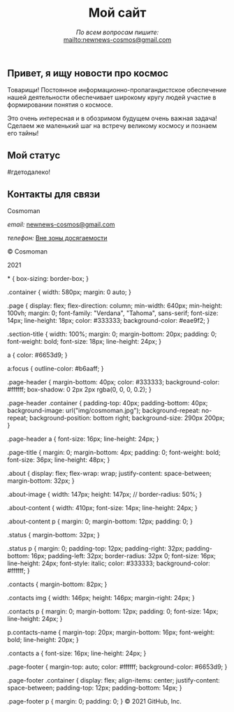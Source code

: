 <!DOCTYPE html>
<html lang="ru">
<head>
  <meta charset="utf-8">
  <meta name="viewport" content="width=device-width, initial-scale=1.0">
  <link rel="stylesheet" href="style.css">
  <title>Мой сайт – Новости про космос</title>
</head>
<body class="page">
  <header class="page-header">
    <div class="container">
      <h1 class="page-title">Мой сайт</h1>
      <p><i>По всем вопросам пишите:</i><br><a href="mail to:newnews-cosmos@gmail.com">mailto:newnews-cosmos@gmail.com</a></p>
    </div>
  </header>
  <main>
    <section class="about container">
      <h2 class="section-title">Привет, я ищу новости про космос</h2>
      <!-- <img class="about-image" src="img/cosmoman.jpg" width="147" height="147" alt="Неопознанный енот"> -->
      <div class="about-content">
        <p>Товарищи! Постоянное информационно-пропагандистское обеспечение нашей деятельности обеспечивает широкому кругу людей участие в формировании понятия о космосе.</p>
        <p>Это очень интересная и в обозримом будущем очень важная задача! Сделаем же маленький шаг на встречу великому космосу и познаем его тайны!</p>
      </div>
    </section>
    <section class="status container">
      <h2 class="section-title">Мой статус</h2>
      <p>#гдетодалеко!</p>
    </section>
    <section class="contacts container">
      <h2 class="section-title">Контакты для связи</h2>
        <p class="contacts-name">Cosmoman</p>
        <p><i>email:</i> <a href="mailto:newnews-cosmos@gmail.com">newnews-cosmos@gmail.com</a></p>
        <p><i>телефон:</i> <a href="tel: Вне зоны досягаемости">Вне зоны досягаемости</a></p>
    </section>
  </main>
  <footer class="page-footer">
    <div class="container">
      <p>© Cosmoman</p>
      <p>2021</p>
    </div>
  </footer>
</body>
</html>
* {
  box-sizing: border-box;
}

.container {
  width: 580px;
  margin: 0 auto;
}

.page {
  display: flex;
  flex-direction: column;
  min-width: 640px;
  min-height: 100vh;
  margin: 0;
  font-family: "Verdana", "Tahoma", sans-serif;
  font-size: 14px;
  line-height: 18px;
  color: #333333;
  background-color: #eae9f2;
}

.section-title {
  width: 100%;
  margin: 0;
  margin-bottom: 20px;
  padding: 0;
  font-weight: bold;
  font-size: 18px;
  line-height: 24px;
}

a {
  color: #6653d9;
}

a:focus {
  outline-color: #b6aaff;
}

.page-header {
  margin-bottom: 40px;
  color: #333333;
  background-color: #ffffff;
  box-shadow: 0 2px 2px rgba(0, 0, 0, 0.2);
}

.page-header .container {
  padding-top: 40px;
  padding-bottom: 40px;
  background-image: url("img/cosmoman.jpg");
  background-repeat: no-repeat;
  background-position: bottom right;
  background-size: 290px 200px;
}

.page-header a {
  font-size: 16px;
  line-height: 24px;
}

.page-title {
  margin: 0;
  margin-bottom: 4px;
  padding: 0;
  font-weight: bold;
  font-size: 36px;
  line-height: 48px;
}

.about {
  display: flex;
  flex-wrap: wrap;
  justify-content: space-between;
  margin-bottom: 32px;
 }

.about-image {
   width: 147px;
   height: 147px;
   // border-radius: 50%;
 }

.about-content {
   width: 410px;
   font-size: 14px;
   line-height: 24px;
 }

.about-content p {
   margin: 0;
   margin-bottom: 12px;
   padding: 0;
 }

.status {
  margin-bottom: 32px;
}

.status p {
  margin: 0;
  padding-top: 12px;
  padding-right: 32px;
  padding-bottom: 16px;
  padding-left: 32px;
  border-radius: 32px 0;
  font-size: 16px;
  line-height: 24px;
  font-style: italic;
  color: #333333;
  background-color: #ffffff;
}

.contacts {
  margin-bottom: 82px;
}

.contacts img {
  width: 146px;
  height: 146px;
  margin-right: 24px;
}

.contacts p {
  margin: 0;
  margin-bottom: 12px;
  padding: 0;
  font-size: 14px;
  line-height: 24px;
}

p.contacts-name {
  margin-top: 20px;
  margin-bottom: 16px;
  font-weight: bold;
  line-height: 20px;
}

.contacts a {
  font-size: 16px;
  line-height: 24px;
}

.page-footer {
  margin-top: auto;
  color: #ffffff;
  background-color: #6653d9;
}

.page-footer .container {
  display: flex;
  align-items: center;
  justify-content: space-between;
  padding-top: 12px;
  padding-bottom: 14px;
}

.page-footer p {
  margin: 0;
  padding: 0;
}
© 2021 GitHub, Inc.
